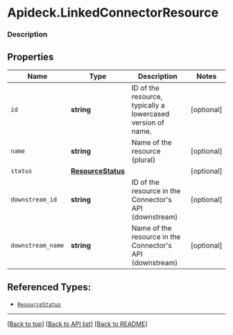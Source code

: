 # Apideck.LinkedConnectorResource

### Description

## Properties
Name | Type | Description | Notes
------------ | ------------- | ------------- | -------------
`id` | **string** | ID of the resource, typically a lowercased version of name. | [optional] 
`name` | **string** | Name of the resource (plural) | [optional] 
`status` | [**ResourceStatus**](ResourceStatus.md) |  | [optional] 
`downstream_id` | **string** | ID of the resource in the Connector\'s API (downstream) | [optional] 
`downstream_name` | **string** | Name of the resource in the Connector\'s API (downstream) | [optional] 





## Referenced Types:


* [`ResourceStatus`](ResourceStatus.md)



---

[[Back to top]](#) [[Back to API list]](../../../../README.md#documentation-for-api-endpoints) [[Back to README]](../../../../README.md)


